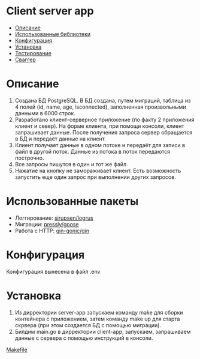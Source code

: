 # Client server app
- [Описание](#description)
- [Использованные библиотеки](#libs)
- [Конфигурация](#config)
- [Установка](#management)
- [Тестирование](#test)
- [Сваггер](#swagger)

# Описание <a name="description"/>

1. Создана БД PostgreSQL. В БД создана, путем миграций, таблица из 4 полей (id, name, age, isconnected), заполненная произвольными данными в 6000 строк.
2. Разработано клиент-серверное приложение (по факту 2 приложения клиент и север). На форме клиента, при помощи консоли, клиент запрашивает данные. После получения запроса сервер обращается в БД и передаёт данные на клиент.
3. Клиент получает данные в одном потоке и передаёт для записи в файл в другой поток. Данные из потока в поток передаются построчно.
4. Все запросы пишутся в один и тот же файл.
5. Нажатие на кнопку не замораживает клиент. Есть возможность запустить еще один запрос при выполнении других запросов.


# Использованные пакеты <a name="libs"/>

- Логгирование: [sirupsen/logrus](https://github.com/sirupsen/logrus)
- Миграции: [pressly/goose](https://github.com/pressly/goose)
- Работа с HTTP: [gin-gonic/gin](https://github.com/gin-gonic/gin)

# Конфигурация <a name="config"/>

Конфигурация вынесена в файл .env

# Установка <a name="management"/>

1) Из дирректории server-app запускаем команду make для сборки контейнера с приложением,
затем команду make up для старта скрвера (при этом создается БД с помощью миграции).
2) Билдим main.go в дирректории client-app, запускаем, запрашиваем данные с сервера с помощью инструкций в консоли.

[Makefile](Makefile) 
